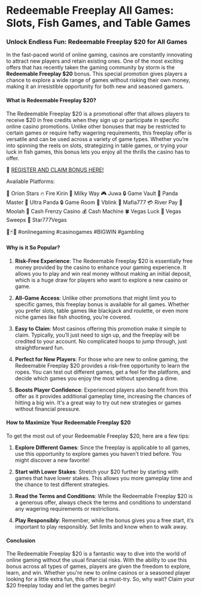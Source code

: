 # Redeemable Freeplay All Games: Slots, Fish Games, and Table Games


### **Unlock Endless Fun: Redeemable Freeplay $20 for All Games**

In the fast-paced world of online gaming, casinos are constantly innovating to attract new players and retain existing ones. One of the most exciting offers that has recently taken the gaming community by storm is the **Redeemable Freeplay $20** bonus. This special promotion gives players a chance to explore a wide range of games without risking their own money, making it an irresistible opportunity for both new and seasoned gamers.

#### **What is Redeemable Freeplay $20?**

The Redeemable Freeplay $20 is a promotional offer that allows players to receive $20 in free credits when they sign up or participate in specific online casino promotions. Unlike other bonuses that may be restricted to certain games or require hefty wagering requirements, this freeplay offer is versatile and can be used across a variety of game types. Whether you’re into spinning the reels on slots, strategizing in table games, or trying your luck in fish games, this bonus lets you enjoy all the thrills the casino has to offer.

🔗 [REGISTER AND CLAIM BONUS HERE!](https://bigwin.jpcityus.site/?i=1)

Available Platforms: 

🌌 Orion Stars
🔥 Fire Kirin
🌌 Milky Way
🎮 Juwa
🔒 Game Vault
🐼 Panda Master
🌟 Ultra Panda
🔒 Game Room
🔗 Vblink
🔫 Mafia777
💳 River Pay
💸 Moolah
🎰 Cash Frenzy Casino
💰 Cash Machine
🍀 Vegas Luck
🎉 Vegas Sweeps
🎰 Star777Vegas

🚀🃏🎉 #onlinegaming #casinogames #BIGWIN #gambling


#### **Why is it So Popular?**

1. **Risk-Free Experience**: The Redeemable Freeplay $20 is essentially free money provided by the casino to enhance your gaming experience. It allows you to play and win real money without making an initial deposit, which is a huge draw for players who want to explore a new casino or game.

2. **All-Game Access**: Unlike other promotions that might limit you to specific games, this freeplay bonus is available for all games. Whether you prefer slots, table games like blackjack and roulette, or even more niche games like fish shooting, you’re covered.

3. **Easy to Claim**: Most casinos offering this promotion make it simple to claim. Typically, you’ll just need to sign up, and the freeplay will be credited to your account. No complicated hoops to jump through, just straightforward fun.

4. **Perfect for New Players**: For those who are new to online gaming, the Redeemable Freeplay $20 provides a risk-free opportunity to learn the ropes. You can test out different games, get a feel for the platform, and decide which games you enjoy the most without spending a dime.

5. **Boosts Player Confidence**: Experienced players also benefit from this offer as it provides additional gameplay time, increasing the chances of hitting a big win. It's a great way to try out new strategies or games without financial pressure.

#### **How to Maximize Your Redeemable Freeplay $20**

To get the most out of your Redeemable Freeplay $20, here are a few tips:

1. **Explore Different Games**: Since the freeplay is applicable to all games, use this opportunity to explore games you haven’t tried before. You might discover a new favorite!

2. **Start with Lower Stakes**: Stretch your $20 further by starting with games that have lower stakes. This allows you more gameplay time and the chance to test different strategies.

3. **Read the Terms and Conditions**: While the Redeemable Freeplay $20 is a generous offer, always check the terms and conditions to understand any wagering requirements or restrictions.

4. **Play Responsibly**: Remember, while the bonus gives you a free start, it’s important to play responsibly. Set limits and know when to walk away.

#### **Conclusion**

The Redeemable Freeplay $20 is a fantastic way to dive into the world of online gaming without the usual financial risks. With the ability to use this bonus across all types of games, players are given the freedom to explore, learn, and win. Whether you're new to online casinos or a seasoned player looking for a little extra fun, this offer is a must-try. So, why wait? Claim your $20 freeplay today and let the games begin!

